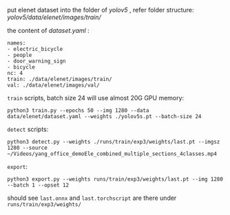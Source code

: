 put elenet dataset into the folder of  _yolov5_ , refer folder structure:   _yolov5/data/elenet/images/train/_ 

the content of _dataset.yaml_ :
```
names:
- electric_bicycle
- people
- door_warning_sign
- bicycle
nc: 4
train: ./data/elenet/images/train/
val: ./data/elenet/images/val/
```

`train` scripts, batch size 24 will use almost 20G GPU memory:
```
python3 train.py --epochs 50 --img 1280 --data data/elenet/dataset.yaml --weights ./yolov5s.pt --batch-size 24
```

`detect` scripts:
```
python3 detect.py --weights ./runs/train/exp3/weights/last.pt --imgsz 1280 --source ~/Videos/yang_office_demoEle_combined_multiple_sections_4classes.mp4 
```

`export`:
```
python3 export.py --weights runs/train/exp3/weights/last.pt --img 1280 --batch 1 --opset 12
```
should see `last.onnx` and `last.torchscript` are there under `runs/train/exp3/weights/`